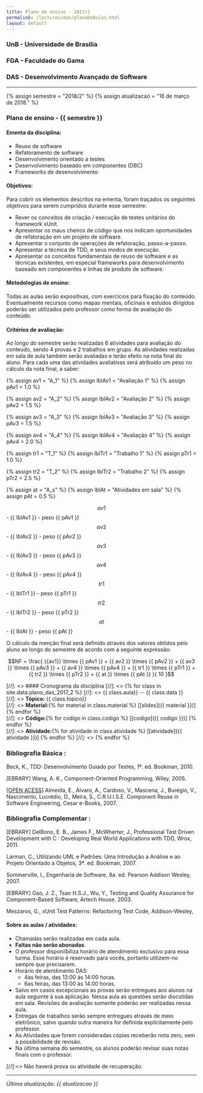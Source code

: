 ```yaml
---
title: Plano de ensino - 2017/1
permalink: /lectures/das/planoDeAulas.html
layout: default 
---
```


### UnB - Universidade de Brasilia
### FGA - Faculdade do Gama
### DAS - Desenvolvimento Avançado de Software
------

{% assign semestre = "2018/2" %}
{% assign atualizacao = "16 de março de 2018." %}

### Plano de ensino - {{ semestre }}

#### Ementa da disciplina: 
* Reuso de software
* Refatoramento de software
* Desenvolvimento orientado a testes
* Desenvolvimento baseado em componentes (DBC)
* Frameworks de desenvolvimento

#### Objetivos:
Para cobrir os elementos descritos na ementa, foram traçados os seguintes
objetivos para serem cumpridos durante esse semestre:
* Rever os conceitos de criação / execução de testes unitários do framework
  xUnit.
* Apresentar os maus cheiros de código que nos indicam oportunidades de
  refatoração em um projeto de software.
* Apresentar o conjunto de operações de refatoração, passo-a-passo. 
* Apresentar a técnica de TDD, e seus modos de execução.
* Apresentar os conceitos fundamentais de reuso de software e as técnicas
  existentes, em especial frameworks para desenvolvimento baseado em componentes
  e linhas de produto de software. 

#### Metodologias de ensino: 

Todas as aulas serão expositivas, com exercícios para fixação do conteúdo.
Eventualmente recursos como mapas mentais, oficinais e estudos dirigidos poderão
ser utilizados pelo professor como forma de avaliação do conteúdo.

#### Critérios de avaliação:
Ao longo do semestre serão realizadas 6 atividades para avaliação do conteúdo,
sendo 4 provas e 2 trabalhos em grupo. As atividades realizadas em sala de aula
também serão avaliadas e terão efeito na nota final do aluno. Para cada uma das
atividades avaliativas será atribuído um peso no cálculo da nota final, a saber:

{% assign av1 = "A_1"  %}
{% assign lblAv1 = "Avaliação 1"  %}
{% assign pAv1 = 1.0  %}

{% assign av2 = "A_2"  %}
{% assign lblAv2 = "Avaliação 2"  %}
{% assign pAv2 = 1.5  %}

{% assign av3 = "A_3"  %}
{% assign lblAv3 = "Avaliação 3"  %}
{% assign pAv3 = 1.5  %}

{% assign av4 = "A_4"  %}
{% assign lblAv4 = "Avaliação 4"  %}
{% assign pAv4 = 2.0  %}

{% assign tr1 = "T_1"  %}
{% assign lblTr1 = "Trabalho 1"  %}
{% assign pTr1 = 1.0  %}

{% assign tr2 = "T_2"  %}
{% assign lblTr2 = "Trabalho 2"  %}
{% assign pTr2 = 2.5  %}

{% assign at = "A_s"  %}
{% assign lblAt = "Atividades em sala"  %}
{% assign pAt = 0.5  %}


$${{ av1 }}$$ - {{ lblAv1 }} - peso {{ pAv1 }}    
$${{ av2 }}$$ - {{ lblAv2 }} - peso {{ pAv2 }}    
$${{ av3 }}$$ - {{ lblAv3 }} - peso {{ pAv3 }}    
$${{ av4 }}$$ - {{ lblAv4 }} - peso {{ pAv4 }}    
$${{ tr1 }}$$ - {{ lblTr1 }} - peso {{ pTr1 }}   
$${{ tr2 }}$$ - {{ lblTr2 }} - peso {{ pTr2 }}   
$${{ at  }}$$ - {{ lblAt  }} - peso {{ pAt  }}   

O cálculo da menção final será definido através dos valores obtidos pelo aluno
ao longo do semestre de acordo com a seguinte expressão: 

$$NF = \frac{ {{av1}} \times {{ pAv1 }} + {{ av2 }} \times {{ pAv2 }} + {{ av3
}} \times {{ pAv3 }} + {{ av4 }} \times {{ pAv4 }} +  {{ tr1 }} \times {{ pTr1
}} +  {{ tr2 }} \times {{ pTr2 }} +  {{ at }} \times {{ pAt }}  }{ 10 }$$

[//]: <> #### Cronograma da disciplina
[//]: <> {% for class in site.data.plano_das_2017_2 %}
[//]: <> {{ class.aula}} -- {{ class.data }}  
[//]: <> **Tópico:** {{ class.topico}}  
[//]: <> **Material:**{% for material in class.material %} [[slides]({{ material }})] {% endfor %}  
[//]: <> **Código:**{% for codigo in class.codigo %} [[codigo]({{ codigo }})] {% endfor %}  
[//]: <> **Atividade:**{% for atividade in class.atividade %} [[atividade]({{ atividade }})] {% endfor %}
[//]: <> {% endfor %}



### Bibliografia Básica : 

Beck, K., TDD: Desenvolvimento Guiado por Testes, 1ª. ed. Bookman, 2010.

[EBRARY] Wang, A. K., Component-Oriented Programming, Wiley, 2005.

[\[OPEN ACESS\]][cruise] Almeida, E., Álvaro, A., Cardoso, V., Mascena, J., Burégio, V., Nascimento, Lucrédio, D., Meira, S., C.R.U.I.S.E. Component Reuse in Software Engineering, Cesar e-Books, 2007.

### Bibliografia Complementar :

[EBRARY] DelBono, E. B., James F., McWherter, J., Professional Test Driven Development with C : Developing Real World Applications with TDD, Wrox, 2011.

Larman, C., Utilizando UML e Padrões: Uma Introdução a Análise e ao Projeto Orientado a Objetos, 3ª. ed. Bookman, 2007.

Sommerville, I., Engenharia de Software, 8a. ed. Pearson Addison Wesley, 2007.

[EBRARY] Gao, J. Z., Tsao H.S.J., Wu, Y., Testing and Quality Assurance for Component-Based Software, Artech House, 2003.

Meszaros, G., xUnit Test Patterns: Refactoring Test Code, Addison-Wesley,

[cruise]: http://www.academia.edu/179616/C.R.U.I.S.E_-_Component_Reuse_in_Software_Engineering


#### Sobre as aulas / atividades:

* Chamadas serão realizadas em cada aula. 
* **Faltas não serão abonadas**. 
* O professor disponilbiliza horário de atendimento exclusivo para essa turma.
  Esse horário é reservado para vocês, portanto utilizem-no sempre que
  precisarem. 
* Horário de atendimento DAS:
  - 4as feiras, das 13:00 às 14:00 horas.
  - 6as feiras, das 13:00 às 14:00 horas.
* Salvo em casos excepcionais as provas serão entregues aos alunos na aula
  seguinte à sua aplicação. Nessa aula as questões serão discutidas em sala.
  Revisões de avaliação somente poderão ser realizadas nessa aula. 
* Entregas de trabalhos serão sempre entregues através de meio eletrônico, salvo
  quando outra maneira for definida explicitamente pelo professor. 
* As Atividades que forem consideradas cópias receberão nota zero, sem a
  possibilidade de revisão. 
* Na última semana do semestre, os alunos poderão revisar suas notas finais com
  o professor.   

[//]:<> Não haverá prova ou atividade de recuperação.






[sl1]: /lectures/das/sl1.pdf
[sl2]: /lectures/das/sl2.pdf
[sl3]: /lectures/das/sl3-oportRefatoracao.pdf
[cat1]: /lectures/das/Catalogo_Refatoracao_Compondo_metodos.pdf
[cat2]: /lectures/das/Catalogo_Refatoracao_movendo_caracteristicas.pdf 
[cat3]: /lectures/das/Catalogo_Refatoracao_Organizando_Dados.pdf
[cat4]: /lectures/das/Catalogo_Refatoracao_Simplificando_Expressoes_Condicionais.pdf
[trabalho1]: trabalho1.md
[trabalho3]: trabalho3.md
[trabalho4]: ./lectures/das/trabalhoFrameworks.pdf
[notas]: notas.md
[cadFormTesDireto]: Caderno_de_Formulas_Selic.pdf
[exemploTDD]: exercicioTDD.tar.gz
[enunciadoTDD]: enunciadoTDD.md
[introducaoReuso]: https://docs.google.com/presentation/d/1nGUzHAqzIYuOUfLx4cQnNsQrq4QZ1krXiXmsoIw67rQ/edit?usp=sharing
[introducaoFramework]: https://docs.google.com/presentation/d/18kqTFM0ulaIgasISnxN9IfzpML5d4SUahTCBAsS4UK8/edit?usp=sharing
----
*Última atualização: {{ atualizacao }}*
